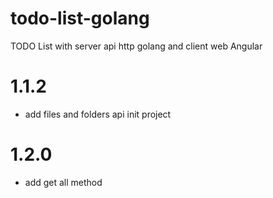 # todo-list-golang

TODO List with server api http golang and client web Angular

# 1.1.2

- add files and folders api init project

# 1.2.0

- add get all method
